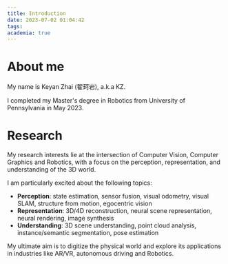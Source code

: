 ```yaml
---
title: Introduction 
date: 2023-07-02 01:04:42
tags:
academia: true
---
```


# About me

My name is Keyan Zhai (翟珂岩), a.k.a KZ. 

I completed my Master's degree in Robotics from University of Pennsylvania in May 2023. 

# Research

My research interests lie at the intersection of Computer Vision, Computer Graphics and Robotics, with a focus on the perception, representation, and understanding of the 3D world. 

I am particularly excited about the following topics:

- **Perception**: state estimation, sensor fusion, visual odometry, visual SLAM, structure from motion, egocentric vision
- **Representation**: 3D/4D reconstruction, neural scene representation, neural rendering, image synthesis
- **Understanding**: 3D scene understanding, point cloud analysis, instance/semantic segmentation, pose estimation

My ultimate aim is to digitize the physical world and explore its applications in industries like AR/VR, autonomous driving and Robotics.